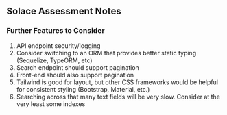 ## Solace Assessment Notes

### Further Features to Consider
1. API endpoint security/logging
2. Consider switching to an ORM that provides better static typing (Sequelize, TypeORM, etc)
3. Search endpoint should support pagination
4. Front-end should also support pagination
5. Tailwind is good for layout, but other CSS frameworks would be helpful for consistent styling (Bootstrap, Material, etc.)
6. Searching across that many text fields will be very slow. Consider at the very least some indexes 
